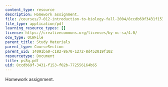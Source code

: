 ```yaml
---
content_type: resource
description: Homework assignment.
file: /courses/7-012-introduction-to-biology-fall-2004/8ccdb69f3431f153f02b772556164b65_ps8q.pdf
file_type: application/pdf
learning_resource_types: []
license: https://creativecommons.org/licenses/by-nc-sa/4.0/
ocw_type: OCWFile
parent_title: Study Materials
parent_type: CourseSection
parent_uid: 14091ba0-c182-8670-1272-8d452019f102
resourcetype: Document
title: ps8q.pdf
uid: 8ccdb69f-3431-f153-f02b-772556164b65
---
```

Homework assignment.